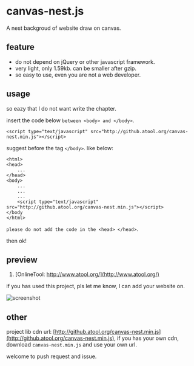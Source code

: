# canvas-nest.js
A nest backgroud of website draw on canvas.

## feature

 - do not depend on jQuery or other javascript framework.
 - very light, only 1.59kb. can be smaller after gzip.
 - so easy to use, even you are not a web developer.

## usage

so eazy that I do not want write the chapter.

insert the code below `between <body> and </body>`.

	<script type="text/javascript" src="http://github.atool.org/canvas-nest.min.js"></script>

suggest before the tag `</body>`. like below:
	
	<html>
	<head>
		...
	</head>
	<body>
		...
		...
		...
    	<script type="text/javascript" src="http://github.atool.org/canvas-nest.min.js"></script>
	</body
	</html>


`please do not add the code in the <head> </head>`.

then ok!

## preview 

1. [OnlineTool: http://www.atool.org/](http://www.atool.org/)

if you has used this project, pls let me know, I can add your website on.

![screenshot](https://raw.githubusercontent.com/hustcc/canvas-nest.js/master/screenshot.png)

## other

project lib cdn url: [http://github.atool.org/canvas-nest.min.js](http://github.atool.org/canvas-nest.min.js), if you has your own cdn, download `canvas-nest.min.js` and use your own url.

welcome to push request and issue.
